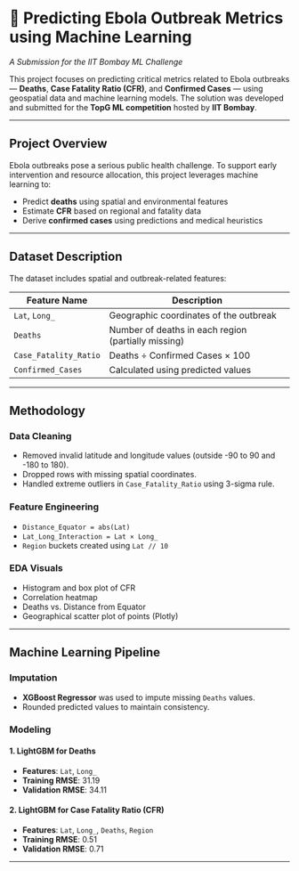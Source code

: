 # 🧬 Predicting Ebola Outbreak Metrics using Machine Learning  
*A Submission for the IIT Bombay ML Challenge*

This project focuses on predicting critical metrics related to Ebola outbreaks — **Deaths**, **Case Fatality Ratio (CFR)**, and **Confirmed Cases** — using geospatial data and machine learning models. The solution was developed and submitted for the **TopG ML competition** hosted by **IIT Bombay**.

---

##  Project Overview

Ebola outbreaks pose a serious public health challenge. To support early intervention and resource allocation, this project leverages machine learning to:

- Predict **deaths** using spatial and environmental features
- Estimate **CFR** based on regional and fatality data
- Derive **confirmed cases** using predictions and medical heuristics

---

##  Dataset Description

The dataset includes spatial and outbreak-related features:

| Feature Name           | Description                                                  |
|------------------------|--------------------------------------------------------------|
| `Lat`, `Long_`         | Geographic coordinates of the outbreak                      |
| `Deaths`               | Number of deaths in each region (partially missing)         |
| `Case_Fatality_Ratio`  | Deaths ÷ Confirmed Cases × 100                              |
| `Confirmed_Cases`      | Calculated using predicted values                           |

---

##  Methodology

###  Data Cleaning
- Removed invalid latitude and longitude values (outside -90 to 90 and -180 to 180).
- Dropped rows with missing spatial coordinates.
- Handled extreme outliers in `Case_Fatality_Ratio` using 3-sigma rule.

### Feature Engineering
- `Distance_Equator = abs(Lat)`
- `Lat_Long_Interaction = Lat × Long_`
- `Region` buckets created using `Lat // 10`

###  EDA Visuals
- Histogram and box plot of CFR
- Correlation heatmap
- Deaths vs. Distance from Equator
- Geographical scatter plot of points (Plotly)

---

##  Machine Learning Pipeline

###  Imputation
- **XGBoost Regressor** was used to impute missing `Deaths` values.
- Rounded predicted values to maintain consistency.

###  Modeling

#### 1. LightGBM for Deaths
- **Features**: `Lat`, `Long_`
- **Training RMSE**: 31.19  
- **Validation RMSE**: 34.11

#### 2. LightGBM for Case Fatality Ratio (CFR)
- **Features**: `Lat`, `Long_`, `Deaths`, `Region`
- **Training RMSE**: 0.51  
- **Validation RMSE**: 0.71

---


